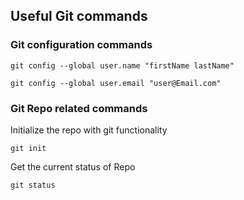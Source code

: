 ## Useful Git commands

### Git configuration commands
```
git config --global user.name "firstName lastName"
```
```
git config --global user.email "user@Email.com"
```

### Git Repo related commands
Initialize the repo with git functionality
```
git init
```

Get the current status of Repo
```
git status
```
